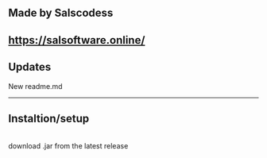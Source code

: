 ## Made by Salscodess
## https://salsoftware.online/


## Updates
New readme.md



----
## Instaltion/setup
<br/> download .jar from the latest release

